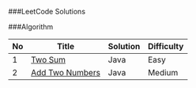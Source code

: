 ###LeetCode Solutions

\###Algorithm

| No   | Title                                    | Solution | Difficulty |
| :--- | ---------------------------------------- | -------- | ---------- |
| 1    | [Two Sum](https://leetcode.com/problems/two-sum/#/description) | Java     | Easy       |
| 2    | [Add Two Numbers](https://leetcode.com/problems/add-two-numbers) | Java     | Medium     |